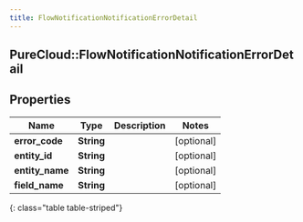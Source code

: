 ```yaml
---
title: FlowNotificationNotificationErrorDetail
---
```

## PureCloud::FlowNotificationNotificationErrorDetail

## Properties

|Name | Type | Description | Notes|
|------------ | ------------- | ------------- | -------------|
| **error_code** | **String** |  | [optional] |
| **entity_id** | **String** |  | [optional] |
| **entity_name** | **String** |  | [optional] |
| **field_name** | **String** |  | [optional] |
{: class="table table-striped"}


